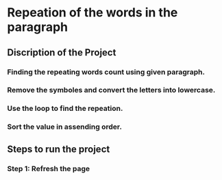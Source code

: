 # Repeation of the words in the paragraph
## Discription of the Project
### Finding the repeating words count using given paragraph.
### Remove the symboles and convert the letters into lowercase.
### Use the loop to find the repeation.
### Sort the value in assending order.
## Steps to run the project
### Step 1: Refresh the page
